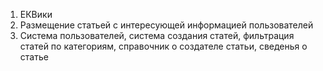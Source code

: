 1. ЕКВики
2. Размещение статьей с интересующей информацией пользователей
3. Система пользователей, система создания статей, фильтрация статей по категориям, справочник о создателе статьи, сведенья о статье
